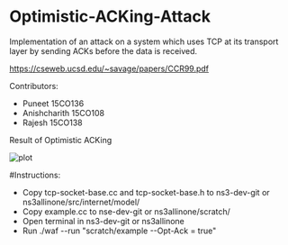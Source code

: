 # Optimistic-ACKing-Attack
Implementation of an attack on a system which uses TCP at its transport layer by sending ACKs before the data is received.

https://cseweb.ucsd.edu/~savage/papers/CCR99.pdf


Contributors: 
* Puneet 15CO136
* Anishcharith 15CO108
* Rajesh 15CO138

Result of Optimistic ACKing

![plot](https://github.com/pun97/Optimistic-ACKing-Attack/blob/master/plot.png)

#Instructions:

* Copy tcp-socket-base.cc and tcp-socket-base.h to ns3-dev-git or ns3allinone/src/internet/model/
* Copy example.cc to nse-dev-git or ns3allinone/scratch/
* Open terminal in ns3-dev-git or ns3allinone
* Run ./waf --run "scratch/example --Opt-Ack = true"
